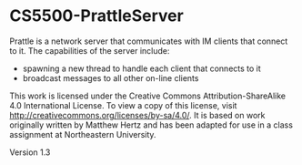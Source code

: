 # CS5500-PrattleServer
Prattle is a network server that communicates with IM clients that connect to it.  The capabilities of the server include:
* spawning a new thread to handle each client that connects to it
* broadcast messages to all other on-line clients

This work is licensed under the Creative Commons Attribution-ShareAlike 4.0 International License. To view a copy of this license, visit http://creativecommons.org/licenses/by-sa/4.0/. It is based on work originally written by Matthew Hertz and has been adapted for use in a class assignment at Northeastern University.

Version 1.3